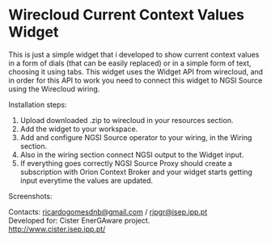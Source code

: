 # Wirecloud Current Context Values Widget
This is just a simple widget that i developed to show current context values in a form of dials (that can be easily replaced) or in a simple form of text, choosing it using tabs.
This widget uses the Widget API from wirecloud, and in order for this API to work you need to connect this widget to NGSI Source using the Wirecloud wiring.  

Installation steps:  
1. Upload downloaded .zip to wirecloud in your resources section.  
2. Add the widget to your workspace.  
3. Add and configure NGSI Source operator to your wiring, in the Wiring section.  
4. Also in the wiring section connect NGSI output to the Widget input.  
5. If everything goes correctly NGSI Source Proxy should create a subscription with Orion Context Broker and your widget starts getting input everytime the values are updated.  

Screenshots:  


Contacts: ricardogomesdnb@gmail.com / rjpgr@isep.ipp.pt  
Developed for: Cister EnerGAware project.  
http://www.cister.isep.ipp.pt/
